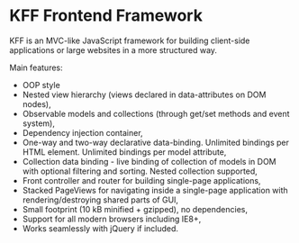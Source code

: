 KFF Frontend Framework
======================

KFF is an MVC-like JavaScript framework for building client-side applications or large websites in a more structured way.

Main features:

* OOP style
* Nested view hierarchy (views declared in data-attributes on DOM nodes),
* Observable models and collections (through get/set methods and event system),
* Dependency injection container,
* One-way and two-way declarative data-binding. Unlimited bindings per HTML element. Unlimited bindings per model attribute,
* Collection data binding - live binding of collection of models in DOM with optional filtering and sorting. Nested collection supported,
* Front controller and router for building single-page applications,
* Stacked PageViews for navigating inside a single-page application with rendering/destroying shared parts of GUI,
* Small footprint (10 kB minified + gzipped), no dependencies,
* Support for all modern browsers including IE8+,
* Works seamlessly with jQuery if included.
